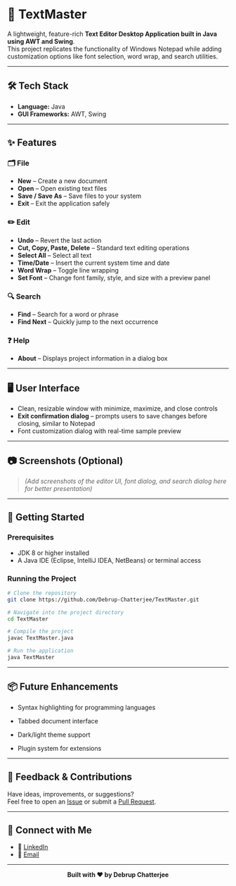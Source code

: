 # 📄 TextMaster

A lightweight, feature-rich **Text Editor Desktop Application built in Java using AWT and Swing**.  
This project replicates the functionality of Windows Notepad while adding customization options like font selection, word wrap, and search utilities.  

---

## 🛠️ Tech Stack  
- **Language:** Java  
- **GUI Frameworks:** AWT, Swing

---

## ✨ Features  

### 🗂 File  
- **New** – Create a new document  
- **Open** – Open existing text files  
- **Save / Save As** – Save files to your system  
- **Exit** – Exit the application safely  

### ✏️ Edit  
- **Undo** – Revert the last action  
- **Cut, Copy, Paste, Delete** – Standard text editing operations  
- **Select All** – Select all text  
- **Time/Date** – Insert the current system time and date  
- **Word Wrap** – Toggle line wrapping  
- **Set Font** – Change font family, style, and size with a preview panel  

### 🔍 Search  
- **Find** – Search for a word or phrase  
- **Find Next** – Quickly jump to the next occurrence  

### ❓ Help  
- **About** – Displays project information in a dialog box  

---

## 🖥️ User Interface  
- Clean, resizable window with minimize, maximize, and close controls  
- **Exit confirmation dialog** – prompts users to save changes before closing, similar to Notepad  
- Font customization dialog with real-time sample preview  

---

## 📷 Screenshots (Optional)  
> *(Add screenshots of the editor UI, font dialog, and search dialog here for better presentation)*  
  

---

## 🚀 Getting Started  

### Prerequisites  
- JDK 8 or higher installed  
- A Java IDE (Eclipse, IntelliJ IDEA, NetBeans) or terminal access  

### Running the Project  
```bash
# Clone the repository
git clone https://github.com/Debrup-Chatterjee/TextMaster.git

# Navigate into the project directory
cd TextMaster

# Compile the project
javac TextMaster.java

# Run the application
java TextMaster
```
---

## 📦 Future Enhancements

- Syntax highlighting for programming languages

- Tabbed document interface

- Dark/light theme support

- Plugin system for extensions

---

## 💬 Feedback & Contributions

Have ideas, improvements, or suggestions?  
Feel free to open an [Issue](https://github.com/Debrup-Chatterjee/Integrated-Library-System/issues) or submit a [Pull Request](https://github.com/Debrup-Chatterjee/Integrated-Library-System/pulls).

---


## 🔗 Connect with Me

- 💼 [LinkedIn](https://www.linkedin.com/in/debrup-chatterjee/)
- 📧 [Email](mailto:debrupchatterjee31@gmail.com)

---

**<p align="center"> Built with ❤️ by Debrup Chatterjee </p>**
